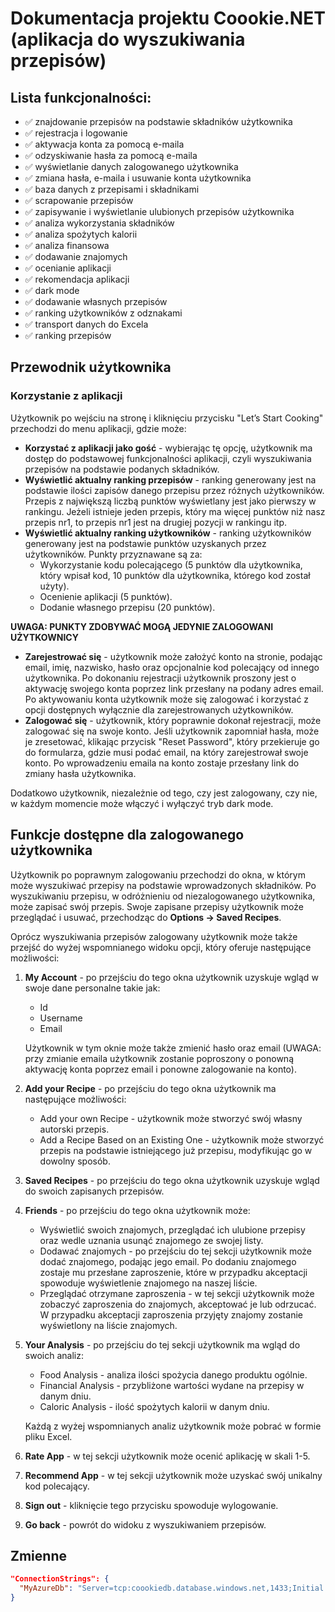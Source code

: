 # Dokumentacja projektu Coookie.NET (aplikacja do wyszukiwania przepisów)

## Lista funkcjonalności:
- ✅ znajdowanie przepisów na podstawie składników użytkownika
- ✅ rejestracja i logowanie
- ✅ aktywacja konta za pomocą e-maila
- ✅ odzyskiwanie hasła za pomocą e-maila
- ✅ wyświetlanie danych zalogowanego użytkownika
- ✅ zmiana hasła, e-maila i usuwanie konta użytkownika
- ✅ baza danych z przepisami i składnikami
- ✅ scrapowanie przepisów
- ✅ zapisywanie i wyświetlanie ulubionych przepisów użytkownika
- ✅ analiza wykorzystania składników
- ✅ analiza spożytych kalorii
- ✅ analiza finansowa
- ✅ dodawanie znajomych
- ✅ ocenianie aplikacji
- ✅ rekomendacja aplikacji
- ✅ dark mode
- ✅ dodawanie własnych przepisów
- ✅ ranking użytkowników z odznakami
- ✅ transport danych do Excela
- ✅ ranking przepisów

## Przewodnik użytkownika

### Korzystanie z aplikacji

Użytkownik po wejściu na stronę i kliknięciu przycisku "Let’s Start Cooking" przechodzi do menu aplikacji, gdzie może:
- **Korzystać z aplikacji jako gość** - wybierając tę opcję, użytkownik ma dostęp do podstawowej funkcjonalności aplikacji, czyli wyszukiwania przepisów na podstawie podanych składników.
- **Wyświetlić aktualny ranking przepisów** - ranking generowany jest na podstawie ilości zapisów danego przepisu przez różnych użytkowników. Przepis z największą liczbą punktów wyświetlany jest jako pierwszy w rankingu. Jeżeli istnieje jeden przepis, który ma więcej punktów niż nasz przepis nr1, to przepis nr1 jest na drugiej pozycji w rankingu itp.
- **Wyświetlić aktualny ranking użytkowników** - ranking użytkowników generowany jest na podstawie punktów uzyskanych przez użytkowników. Punkty przyznawane są za:
  - Wykorzystanie kodu polecającego (5 punktów dla użytkownika, który wpisał kod, 10 punktów dla użytkownika, którego kod został użyty).
  - Ocenienie aplikacji (5 punktów).
  - Dodanie własnego przepisu (20 punktów).

**UWAGA: PUNKTY ZDOBYWAĆ MOGĄ JEDYNIE ZALOGOWANI UŻYTKOWNICY**

- **Zarejestrować się** - użytkownik może założyć konto na stronie, podając email, imię, nazwisko, hasło oraz opcjonalnie kod polecający od innego użytkownika. Po dokonaniu rejestracji użytkownik proszony jest o aktywację swojego konta poprzez link przesłany na podany adres email. Po aktywowaniu konta użytkownik może się zalogować i korzystać z opcji dostępnych wyłącznie dla zarejestrowanych użytkowników.
- **Zalogować się** - użytkownik, który poprawnie dokonał rejestracji, może zalogować się na swoje konto. Jeśli użytkownik zapomniał hasła, może je zresetować, klikając przycisk "Reset Password", który przekieruje go do formularza, gdzie musi podać email, na który zarejestrował swoje konto. Po wprowadzeniu emaila na konto zostaje przesłany link do zmiany hasła użytkownika.

Dodatkowo użytkownik, niezależnie od tego, czy jest zalogowany, czy nie, w każdym momencie może włączyć i wyłączyć tryb dark mode.

## Funkcje dostępne dla zalogowanego użytkownika

Użytkownik po poprawnym zalogowaniu przechodzi do okna, w którym może wyszukiwać przepisy na podstawie wprowadzonych składników. Po wyszukiwaniu przepisu, w odróżnieniu od niezalogowanego użytkownika, może zapisać swój przepis. Swoje zapisane przepisy użytkownik może przeglądać i usuwać, przechodząc do **Options -> Saved Recipes**.

Oprócz wyszukiwania przepisów zalogowany użytkownik może także przejść do wyżej wspomnianego widoku opcji, który oferuje następujące możliwości:
1. **My Account** - po przejściu do tego okna użytkownik uzyskuje wgląd w swoje dane personalne takie jak:
   - Id
   - Username
   - Email

   Użytkownik w tym oknie może także zmienić hasło oraz email (UWAGA: przy zmianie emaila użytkownik zostanie poproszony o ponowną aktywację konta poprzez email i ponowne zalogowanie na konto).

2. **Add your Recipe** - po przejściu do tego okna użytkownik ma następujące możliwości:
   - Add your own Recipe - użytkownik może stworzyć swój własny autorski przepis.
   - Add a Recipe Based on an Existing One - użytkownik może stworzyć przepis na podstawie istniejącego już przepisu, modyfikując go w dowolny sposób.

3. **Saved Recipes** - po przejściu do tego okna użytkownik uzyskuje wgląd do swoich zapisanych przepisów.

4. **Friends** - po przejściu do tego okna użytkownik może:
   - Wyświetlić swoich znajomych, przeglądać ich ulubione przepisy oraz wedle uznania usunąć znajomego ze swojej listy.
   - Dodawać znajomych - po przejściu do tej sekcji użytkownik może dodać znajomego, podając jego email. Po dodaniu znajomego zostaje mu przesłane zaproszenie, które w przypadku akceptacji spowoduje wyświetlenie znajomego na naszej liście.
   - Przeglądać otrzymane zaproszenia - w tej sekcji użytkownik może zobaczyć zaproszenia do znajomych, akceptować je lub odrzucać. W przypadku akceptacji zaproszenia przyjęty znajomy zostanie wyświetlony na liście znajomych.

5. **Your Analysis** - po przejściu do tej sekcji użytkownik ma wgląd do swoich analiz:
   - Food Analysis - analiza ilości spożycia danego produktu ogólnie.
   - Financial Analysis - przybliżone wartości wydane na przepisy w danym dniu.
   - Caloric Analysis - ilość spożytych kalorii w danym dniu.

   Każdą z wyżej wspomnianych analiz użytkownik może pobrać w formie pliku Excel.

6. **Rate App** - w tej sekcji użytkownik może ocenić aplikację w skali 1-5.

7. **Recommend App** - w tej sekcji użytkownik może uzyskać swój unikalny kod polecający.

8. **Sign out** - kliknięcie tego przycisku spowoduje wylogowanie.

9. **Go back** - powrót do widoku z wyszukiwaniem przepisów.

## Zmienne

```json
"ConnectionStrings": {
  "MyAzureDb": "Server=tcp:coookiedb.database.windows.net,1433;Initial Catalog=coookiedb;Persist Security Info=False;User ID=coookieadmin;Password=truten123@;MultipleActiveResultSets=False;Encrypt=True;TrustServerCertificate=False;Connection Timeout=30;"
}
